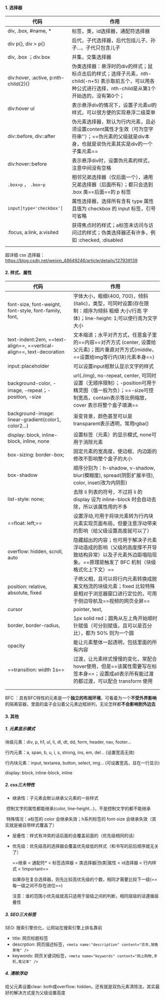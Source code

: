 #### 1. 选择器

| 代码                                 | 作用                                                         |
| ------------------------------------ | ------------------------------------------------------------ |
| div, .box, #name, *                  | 标签，类，id选择器，通配符选择器                             |
| div p{}, div > p{}                   | 后代，子代选择器，后代包括儿子、孙子...，子代只包含儿子      |
| div, .box ；div.box                  | 并集，交集选择器                                             |
| div:hover, :active, p:nth-child(2){} | 伪类选择器：悬浮时的div的样式；鼠标点击后的样式；选择子元素，nth-child(-n+5) 表示取前五个，可以用各种公式进行选择，nth-child是从第1个开始选的，没有第0个； |
| div:hover ul                         | 表示悬浮div的情况下，设置子元素ul的样式，可以很方便的实现悬浮二级菜单 |
| div::before, div::after              | 伪元素选择器，默认为行内元素，且必须设置content属性才生效（可为空字符串''）；==伪元素的父级就是div本身，也就是说伪元素其实是div的一个子集元素== |
| div:hover::before                    | 表示悬浮div时，设置伪元素的样式，注意中间没有空格            |
| `.box+p` ， `.box~p`                 | 相邻兄弟选择器（仅后面一个），通用兄弟选择器（后面所有）；都只会选到 .box 类==后面==的 p 标签 |
| `input[type='checkbox']`             | 属性选择器，选择所有含有 type 属性且值为 checkbox 的 input 标签，引号可省略 |
| :focus, a:link, a:visited            | 获得焦点时的样式；a标签未访问与访问过的样式；伪类选择器还有许多，例如 :checked, :disabled |
|                                      |                                                              |

超详细 css 选择器：https://blog.csdn.net/weixin_48649246/article/details/127939139



#### 2. 样式、属性

| 代码                                                         | 作用                                                         |
| ------------------------------------------------------------ | ------------------------------------------------------------ |
| font-size, font-weight, font-style, font-family, font,       | 字体大小，粗细(400, 700)，倾斜(italic)，类型，可同时设置(存在限制：顺序为倾斜 粗细 大小/行高 字体)；line-height: 1;可以使行高为文字大小 |
| text-indent:2em, ==text-align==, ==vertical-align==, text-decoration | 文本缩进；水平对齐方式，任意盒子里的==内容==对齐方式 (center, 设置给父元素)；图片垂直对齐方式(middle，==设置给img等行内(块)元素本身==) |
| input::placeholder                                           | 可以设置input框默认显示文字的样式                            |
| background-color, -image, -repeat；-position, -size          | url(./img), no-repeat, center,  可同时设置（无顺序限制）；-position可用于精灵图（值一般为负）；==-size可控制宽高，contain表示等比例缩放，cover 表示将整个盒子填满== |
| background-image: linear-gradient(color1, color2...)         | 渐变背景，颜色甚至可以是transparent表示透明，常用rgba()      |
| display: block, inline-block, inline, none                   | 设置标签（元素）的显示模式, none可用于消除元素               |
| box-sizing: border-box;                                      | 固定元素的宽高度，使边框、内边距的修改不影响整个盒子的大小   |
| box-shadow                                                   | 顺序分别为：h-shadow, v-shadow, blur(模糊度), spread(阴影扩展半径), color, inset(改为内阴影) |
| list-style: none;                                            | 去除 li 列表的符号，不过将 li 的 display 设为 inline-block 时会自动去除，所以该属性用的不多 |
| ==float: left;==                                             | 设置浮动,可用于将块元素转为行内块元素实现页面布局，但要注意浮动带来的影响（给父级设置高度就可以了） |
| overflow: hidden, scroll, auto                               | 隐藏超出的内容；也可用于解决子元素浮动造成的影响（父级的高度撑不开导致结构异常）以及子元素外边距塌陷现象。==原理是触发了 BFC 机制（块级格式化上下文）== |
| position: relative, absolute, fixed                          | 子绝父相，且可以将行内元素转换成脱离文档流的块级元素；fixed 比较特殊是相对于浏览器窗口进行定位的，可用于侧边导航及==视频的网页全屏== |
| cursor                                                       | pointer,  text,                                              |
| border, border-radius,                                       | 1px solid red；圆角从左上角开始顺时针赋值（可分别赋值，且可以是百分比），都为 50% 则为一个圆 |
| opacity                                                      | 能让元素整体一起透明，包括里面的所有内容                     |
| ==transition: width 1s==                                     | 过渡，让元素样式慢慢的变化，常配合hover使用，但是==该属性需要写在标签本身==；设置成all表示所有能过渡的都过渡，可以配合 transform 使用 |
|                                                              |                                                              |
|                                                              |                                                              |

BFC ：具有BFC特性的元素是一个**独立的布局环境**，可看着为一个**不受外界影响**的隔离容器，里面的盒子会沿着父元素边框排列，无论怎样都**不会影响到外边去**



#### 3. 其他

##### 1. 元素显示模式

块级元素：div, p, h1, ul, li, dl, dt, dd, form, header, nav, footer...

行内元素：a, span, b, u, i, s, strong, ins, em, del...	(设置宽高无效)

行内块元素：input, textarea, button, select, img...	(可设置宽高，且在一行显示)

display: block, inline-block, inline

##### 2. css三大特性

- 继承性：子元素会默认继承父元素的一些样式

​		控制文字的属性都能继承(color, line-height...)，不是控制文字的都不能继承

​		特殊情况：a标签的 color 会继承失效；h系列标签的 font-size 会继承失效（其实就是被自带样式覆盖了）

- 层叠性：样式有冲突的话后面的会覆盖前面的（优先级相同的话）

- 优先级：优先级高的选择器会覆盖优先级低的样式（和书写的前后顺序就无关了）

  ==继承 < 通配符* < 标签选择器 < 类选择器|伪类|属性 < id选择器 < 行内样式 < !important==

  如果存在复合选择器，则先比较高优先级的个数，相同才需要比较下一级(==每一级之间不存在进位==)

  注意：谁的范围小优先级就高只适用于层级之间的判断，相同层级的话遵循层叠性


##### 3. SEO三大标签

SEO: 搜索引擎优化，让网站在搜索引擎上排名靠前

- title: 网页标题标签
- descrption: 网页描述标签，`<meta name:"description" content="京东,销售家电" />`
- keywords: 网页关键词标签，`<meta name="keywords" content="网上购物,手机,笔记本" />`

##### 4. 清除浮动

给父元素设置clear: both或overflow: hidden，还有就是双伪元素清除法，其实最好的解决方式是为父级设置高度

